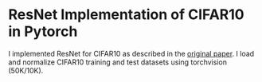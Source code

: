 # ResNet Implementation of CIFAR10 in Pytorch
I implemented ResNet for CIFAR10 as described in the [original paper](https://arxiv.org/abs/1512.03385). I load and normalize CIFAR10 training and test datasets using torchvision (50K/10K).


